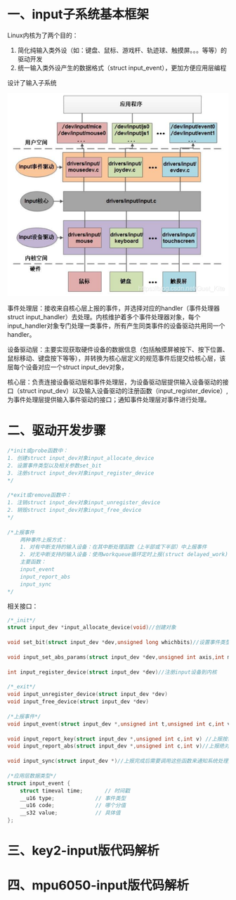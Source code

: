 # 一、input子系统基本框架

Linux内核为了两个目的：

1. 简化纯输入类外设（如：键盘、鼠标、游戏杆、轨迹球、触摸屏。。。等等）的驱动开发
2. 统一输入类外设产生的数据格式（struct input_event），更加方便应用层编程

设计了输入子系统

![框架图](.\框架图.png)

事件处理层：接收来自核心层上报的事件，并选择对应的handler（事件处理器 struct input_handler）去处理。内核维护着多个事件处理器对象，每个input_handler对象专门处理一类事件，所有产生同类事件的设备驱动共用同一个handler。

设备驱动层：主要实现获取硬件设备的数据信息（包括触摸屏被按下、按下位置、鼠标移动、键盘按下等等），并转换为核心层定义的规范事件后提交给核心层，该层每个设备对应一个struct input_dev对象，

核心层：负责连接设备驱动层和事件处理层，为设备驱动层提供输入设备驱动的接口（struct input_dev）以及输入设备驱动的注册函数（input_register_device）,为事件处理层提供输入事件驱动的接口；通知事件处理层对事件进行处理。

# 二、驱动开发步骤

```c
/*init或probe函数中：
1. 创建struct input_dev对象input_allocate_device
2. 设置事件类型以及相关参数set_bit
3. 注册struct input_dev对象input_register_device
*/

/*exit或remove函数中：
1. 注销struct input_dev对象input_unregister_device
2. 销毁struct input_dev对象input_free_device
*/

/*上报事件
	两种事件上报方式：
	1. 对有中断支持的输入设备：在其中断处理函数（上半部或下半部）中上报事件
	2. 对无中断支持的输入设备：使用workqueue循环定时上报(struct delayed_work)
	主要函数：
	input_event
	input_report_abs
	input_sync
*/

```

相关接口：

```c
/*_init*/
struct input_dev *input_allocate_device(void)//创建对象

void set_bit(struct input_dev *dev,unsigned long whichbits)//设置事件类型

void input_set_abs_params(struct input_dev *dev,unsigned int axis,int min,int max,int fuzz,int flat)

int input_register_device(struct input_dev *dev)//注册input设备到内核

/*_exit*/
void input_unregister_device(struct input_dev *dev)
void input_free_device(struct input_dev *dev)

/*上报事件*/
void input_event(struct input_dev *,unsigned int t,unsigned int c,int v)

void input_report_key(struct input_dev *,unsigned int c,int v) //上报按键事件
void input_report_abs(struct input_dev *,unsigned int c,int v)//上报绝对坐标事件
    
void input_sync(struct input_dev *)//上报完成后需要调用这些函数来通知系统处理完整事件

/*应用层数据类型*/
struct input_event {
    struct timeval time;       // 时间戳
    __u16 type;             // 事件类型
    __u16 code;             // 哪个分值
    __s32 value;            // 具体值      
};
```

# 三、key2-input版代码解析

# 四、mpu6050-input版代码解析